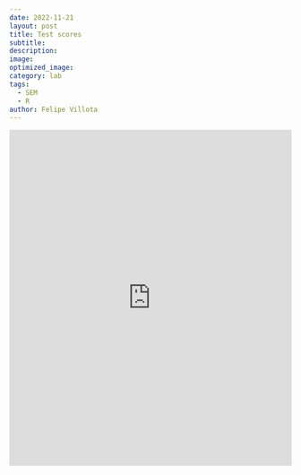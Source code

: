```yaml
---
date: 2022-11-21
layout: post
title: Test scores
subtitle: 
description: 
image: 
optimized_image: 
category: lab
tags:
  - SEM
  - R
author: Felipe Villota 
---
```


<embed src= "https://felipevillota.com/wp-content/uploads/2024/04/LAB4_sem_test_scores.pdf" width="100%" height="600px" />